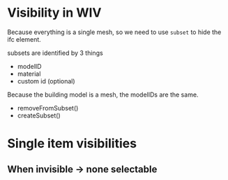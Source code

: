 # Visibility in WIV
Because everything is a single mesh, so we need to use `subset` to hide the ifc element.

subsets are identified by 3 things
- modelID
- material
- custom id (optional)
  
Because the building model is a mesh, the modelIDs are the same.

- removeFromSubset()
- createSubset()

# Single item visibilities

## When invisible -> none selectable

